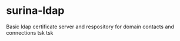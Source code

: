 # surina-ldap
Basic ldap certificate server and respository for domain contacts and connections tsk tsk
